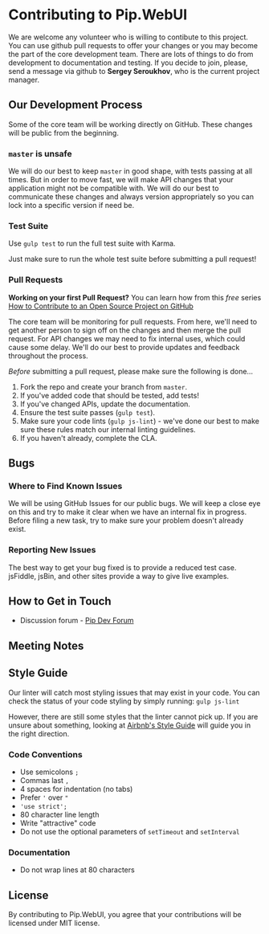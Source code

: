 # Contributing to Pip.WebUI

We are welcome any volunteer who is willing to contibute to this project. You can use github pull requests to offer your changes
or you may become the part of the core development team. There are lots of things to do from development to documentation and testing.
If you decide to join, please, send a message via github to **Sergey Seroukhov**, who is the current project manager.

## Our Development Process

Some of the core team will be working directly on GitHub. These changes will be public from the beginning.

### `master` is unsafe

We will do our best to keep `master` in good shape, with tests passing at all times. But in order to move fast, we will make API changes that your application might not be compatible with.
We will do our best to communicate these changes and always version appropriately so you can lock into a specific version if need be.

### Test Suite

Use `gulp test` to run the full test suite with Karma.

Just make sure to run the whole test suite before submitting a pull request!

### Pull Requests

**Working on your first Pull Request?** 
You can learn how from this *free* series [How to Contribute to an Open Source Project on GitHub](https://egghead.io/series/how-to-contribute-to-an-open-source-project-on-github)

The core team will be monitoring for pull requests. From here, we'll need to get another person to sign off on the changes and then merge the pull request. For API changes we may need to fix internal uses, which could cause some delay. We'll do our best to provide updates and feedback throughout the process.

*Before* submitting a pull request, please make sure the following is done…

1. Fork the repo and create your branch from `master`.
2. If you've added code that should be tested, add tests!
3. If you've changed APIs, update the documentation.
4. Ensure the test suite passes (`gulp test`).
5. Make sure your code lints (`gulp js-lint`) - we've done our best to make sure these rules match our internal linting guidelines.
6. If you haven't already, complete the CLA.


## Bugs

### Where to Find Known Issues

We will be using GitHub Issues for our public bugs. We will keep a close eye on this and try to make it clear when we have an internal fix in progress. Before filing a new task, try to make sure your problem doesn't already exist.

### Reporting New Issues

The best way to get your bug fixed is to provide a reduced test case. jsFiddle, jsBin, and other sites provide a way to give live examples.

## How to Get in Touch

* Discussion forum - [Pip Dev Forum](https://groups.google.com/forum/#!forum/pipdevs)

## Meeting Notes

## Style Guide

Our linter will catch most styling issues that may exist in your code.
You can check the status of your code styling by simply running: `gulp js-lint`

However, there are still some styles that the linter cannot pick up. If you are unsure about something, looking at [Airbnb's Style Guide](https://github.com/airbnb/javascript) will guide you in the right direction.

### Code Conventions

* Use semicolons `;`
* Commas last `,`
* 4 spaces for indentation (no tabs)
* Prefer `'` over `"`
* `'use strict';`
* 80 character line length
* Write "attractive" code
* Do not use the optional parameters of `setTimeout` and `setInterval`

### Documentation

* Do not wrap lines at 80 characters

## License

By contributing to Pip.WebUI, you agree that your contributions will be licensed under MIT license.
